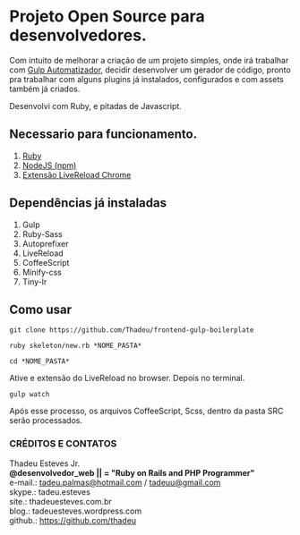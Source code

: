 # Projeto Open Source para desenvolvedores.

Com intuito de melhorar a criação de um projeto simples, onde irá trabalhar com <a href="http://gulpjs.com">Gulp Automatizador</a>, decidir desenvolver um gerador de código, pronto pra trabalhar com alguns plugins já instalados, configurados e com assets também já criados.

Desenvolvi com Ruby, e pitadas de Javascript.

## Necessario para funcionamento.
<ol>
  <li><a href="https://rvm.io">Ruby</a></li>
  <li><a href="http://nodejs.org/download">NodeJS (npm)</a></li>
  <li><a href="http://livereload.com/extensions/">Extensão LiveReload Chrome</a></li>
</ol>

## Dependências já instaladas
<ol>
  <li>Gulp</li>
	<li>Ruby-Sass</li>
	<li>Autoprefixer</li>
	<li>LiveReload</li>
  <li>CoffeeScript</li>
	<li>Minify-css</li>
	<li>Tiny-lr</li>
</ol>

## Como usar

```
git clone https://github.com/Thadeu/frontend-gulp-boilerplate
```

```
ruby skeleton/new.rb *NOME_PASTA*
```

```
cd *NOME_PASTA*
```

Ative e extensão do LiveReload no browser.
Depois no terminal.

```
gulp watch
```

Após esse processo, os arquivos CoffeeScript, Scss, dentro da pasta SRC serão processados.


### CRÉDITOS E CONTATOS
Thadeu Esteves Jr.<br>
**@desenvolvedor_web || =  "Ruby on Rails and PHP Programmer"<br>**
e-mail.: tadeu.palmas@hotmail.com / tadeuu@gmail.com<br>
skype.: tadeu.esteves<br>
site.: thadeuesteves.com.br<br>
blog.: tadeuesteves.wordpress.com<br>
github.: https://github.com/thadeu<br>
